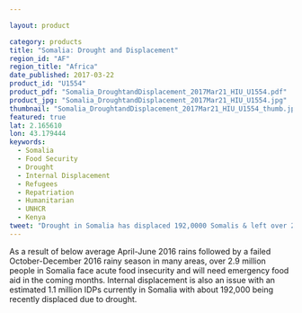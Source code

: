 ```yaml
---

layout: product

category: products
title: "Somalia: Drought and Displacement"
region_id: "AF"
region_title: "Africa"
date_published: 2017-03-22
product_id: "U1554"
product_pdf: "Somalia_DroughtandDisplacement_2017Mar21_HIU_U1554.pdf"
product_jpg: "Somalia_DroughtandDisplacement_2017Mar21_HIU_U1554.jpg"
thumbnail: "Somalia_DroughtandDisplacement_2017Mar21_HIU_U1554_thumb.jpg"
featured: true
lat: 2.165610
lon: 43.179444
keywords:
  - Somalia
  - Food Security
  - Drought
  - Internal Displacement
  - Refugees
  - Repatriation
  - Humanitarian
  - UNHCR
  - Kenya
tweet: "Drought in Somalia has displaced 192,0000 Somalis & left over 2.9M actutely food insecure."
---
```

As a result of below average April-June 2016 rains followed by a failed October-December 2016 rainy season in many areas, over 2.9 million people in Somalia face acute food insecurity and will need emergency food aid in the coming months. Internal displacement is also an issue with an estimated 1.1 million IDPs currently in Somalia with about 192,000 being recently displaced due to drought.
